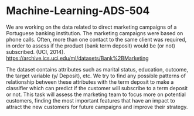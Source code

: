 # Machine-Learning-ADS-504


We are working on the data related to direct marketing campaigns of a Portuguese banking institution. The marketing campaigns were based on phone calls. Often, more than one contact to the same client was required, in order to assess if the product (bank term deposit) would be (or not) subscribed. (UCI, 2014). https://archive.ics.uci.edu/ml/datasets/Bank%2BMarketing 


The dataset contains attributes such as marital status, education, outcome, the target variable (y/ Deposit), etc. We try to find any possible patterns of relationship between these attributes with the term deposit to make a classifier which can predict if the customer will subscribe to a term deposit or not. This task will assess the marketing team to focus more on potential customers, finding the most important features that have an impact to attract the new customers for future campaigns and improve their strategy.
